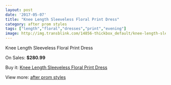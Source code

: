 ```yaml
---
layout: post
date: '2017-05-07'
title: "Knee Length Sleeveless Floral Print Dress"
category: after prom styles
tags: ["length","floral","dresses","print","evening"]
image: http://img.transblink.com/14856-thickbox_default/knee-length-sleeveless-floral-print-dress.jpg
---
```

Knee Length Sleeveless Floral Print Dress

On Sales: **$280.99**
<a href="https://www.transblink.com/en/after-prom-styles/4742-knee-length-sleeveless-floral-print-dress.html"><amp-img layout="responsive" width="600" height="600" src="//img.transblink.com/14856-thickbox_default/knee-length-sleeveless-floral-print-dress.jpg" alt="Knee Length Sleeveless Floral Print Dress 0" /></a>
<a href="https://www.transblink.com/en/after-prom-styles/4742-knee-length-sleeveless-floral-print-dress.html"><amp-img layout="responsive" width="600" height="600" src="//img.transblink.com/14860-thickbox_default/knee-length-sleeveless-floral-print-dress.jpg" alt="Knee Length Sleeveless Floral Print Dress 1" /></a>
<a href="https://www.transblink.com/en/after-prom-styles/4742-knee-length-sleeveless-floral-print-dress.html"><amp-img layout="responsive" width="600" height="600" src="//img.transblink.com/14859-thickbox_default/knee-length-sleeveless-floral-print-dress.jpg" alt="Knee Length Sleeveless Floral Print Dress 2" /></a>
<a href="https://www.transblink.com/en/after-prom-styles/4742-knee-length-sleeveless-floral-print-dress.html"><amp-img layout="responsive" width="600" height="600" src="//img.transblink.com/14858-thickbox_default/knee-length-sleeveless-floral-print-dress.jpg" alt="Knee Length Sleeveless Floral Print Dress 3" /></a>
<a href="https://www.transblink.com/en/after-prom-styles/4742-knee-length-sleeveless-floral-print-dress.html"><amp-img layout="responsive" width="600" height="600" src="//img.transblink.com/14857-thickbox_default/knee-length-sleeveless-floral-print-dress.jpg" alt="Knee Length Sleeveless Floral Print Dress 4" /></a>

Buy it: [Knee Length Sleeveless Floral Print Dress](https://www.transblink.com/en/after-prom-styles/4742-knee-length-sleeveless-floral-print-dress.html "Knee Length Sleeveless Floral Print Dress")

View more: [after prom styles](https://www.transblink.com/en/55-after-prom-styles "after prom styles")